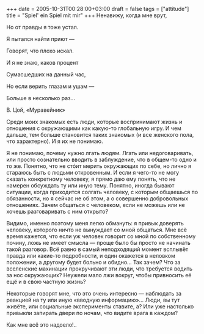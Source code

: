 +++
date = 2005-10-31T00:28:00+03:00
draft = false
tags = ["attitude"]
title = "Spiel' ein Spiel mit mir"
+++
Ненавижу, когда мне врут,

Но от правды я тоже устал.

Я пытался найти приют —

Говорят, что плохо искал.

И я не знаю, каков процент

Сумасшедших на данный час,

Но если верить глазам и ушам —

Больше в несколько раз…

В. Цой, «Муравейник»

Среди моих знакомых есть люди, которые воспринимают жизнь и отношения с окружающими как какую-то глобальную игру. И чем дальше, тем больше становится таких знакомых (и все женского пола, что характерно). И я их не понимаю.

Я не понимаю, почему нужно лгать людям. Лгать или недоговаривать, или просто сознательно вводить в заблуждение, что в общем-то одно и то же. Понятно, что не стóит мерить окружающих по себе, но лично я стараюсь быть с людьми откровенным. И если я чего-то не могу сказать конкретному человеку, я прямо даю ему понять, что не намерен обсуждать ту или иную тему. Понятно, иногда бывают ситуации, когда приходится солгать человеку, с которым общаешься по обязанности, но я сейчас не об этом, а о совершенно добровольных отношениях. Зачем общаться с человеком, если не можешь или не хочешь разговаривать с ним открыто?

Видимо, именно поэтому меня легко обмануть: я привык доверять человеку, которого ничто не вынуждает со мной общаться. Мне всё время кажется, что если уж человек говорит со мной по собственному почину, ложь не имеет смысла — проще было бы просто не начинать такой разговор. Всё равно в самый неподходящий момент всплывёт правда или какие-то подробности, и один окажется в неловком положении, а другому будет больно и обидно… Так зачем? Что за вселенские махинации прокручивают эти люди, что требуется водить за нос окружающих? Неужели мало лжи вокруг, чтобы привносить её ещё и в свою частную жизнь?

Некоторые говорят мне, что это очень интересно — наблюдать за реакцией на ту или иную «вводную информацию»… Люди, вы тут живёте, или социальные эксперименты ставите, а? Или уже настолько привыкли запирать двери по ночам, что видите врага в каждом?

Как мне всё это надоело!..